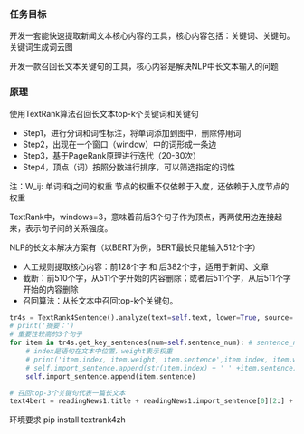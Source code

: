 ### 任务目标

开发一套能快速提取新闻文本核心内容的工具，核心内容包括：关键词、关键句。关键词生成词云图

开发一款召回长文本关键句的工具，核心内容是解决NLP中长文本输入的问题

### 原理
使用TextRank算法召回长文本top-k个关键词和关键句

* Step1，进行分词和词性标注，将单词添加到图中，删除停用词
* Step2，出现在一个窗口（window）中的词形成一条边
* Step3，基于PageRank原理进行迭代（20-30次）
* Step4，顶点（词）按照分数进行排序，可以筛选指定的词性
 
注：W_ij: 单词i和j之间的权重
节点的权重不仅依赖于入度，还依赖于入度节点的权重

TextRank中，windows=3，意味着前后3个句子作为顶点，两两使用边连接起来，表示句子间的关系强度。


NLP的长文本解决方案有（以BERT为例，BERT最长只能输入512个字）
* 人工规则提取核心内容：前128个字 和 后382个字，适用于新闻、文章
* 截断：前510个字，从511个字开始的内容删除；或者后511个字，从后511个字开始的内容删除
* 召回算法：从长文本中召回top-k个关键句。

```python 
tr4s = TextRank4Sentence().analyze(text=self.text, lower=True, source='all_filters')
# print('摘要：')
# 重要性较高的3个句子
for item in tr4s.get_key_sentences(num=self.sentence_num): # sentence_num是生成关键句的个数
    # index是语句在文本中位置，weight表示权重
    # print('item.index, item.weight, item.sentence',item.index, item.weight, item.sentence)
    # self.import_sentence.append(str(item.index) + ' ' +item.sentence)
    self.import_sentence.append(item.sentence)

# 召回top-3个关键句代表一篇长文本
text4bert = readingNews1.title + readingNews1.import_sentence[0][2:] + readingNews1.import_sentence[1][2:] + readingNews1.import_sentence[2][2:]

```

环境要求
pip install textrank4zh
